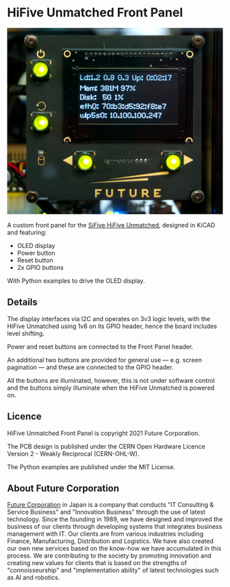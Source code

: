# HiFive Unmatched Front Panel

![Custom Front Panel](/images/Front_Panel_1_1024w.jpg)

A custom front panel for the [SiFive HiFive Unmatched](https://www.sifive.com/boards/hifive-unmatched),
designed in KiCAD and featuring:

* OLED display
* Power button
* Reset button
* 2x GPIO buttons

With Python examples to drive the OLED display.

## Details

The display interfaces via I2C and operates on 3v3 logic levels, with the HiFive
Unmatched using 1v8 on its GPIO header, hence the board includes level shifting.

Power and reset buttons are connected to the Front Panel header.

An additional two buttons are provided for general use — e.g. screen pagination
— and these are connected to the GPIO header.

All the buttons are illuminated, however, this is not under software control and
the buttons simply illuminate when the HiFive Unmatched is powered on.

## Licence

HiFive Unmatched Front Panel is copyright 2021 Future Corporation.

The PCB design is published under the CERN Open Hardware Licence Version 2 -
Weakly Reciprocal (CERN-OHL-W).

The Python examples are published under the MIT License.

## About Future Corporation

[Future Corporation](https://www.future.co.jp/en/) in Japan is a company that conducts "IT Consulting & Service
Business" and "Innovation Business" through the use of latest technology. 
Since the founding in 1989, we have designed and improved the business of our
clients through developing systems that integrates business management with IT.
Our clients are from various industries including Finance, Manufacturing,
Distribution and Logistics. 
We have also created our own new services based on the know-how we have
accumulated in this process.
We are contributing to the society by promoting innovation and creating new
values for clients that is based on the strengths of "connoisseurship" and
"implementation ability" of latest technologies such as AI and robotics.
